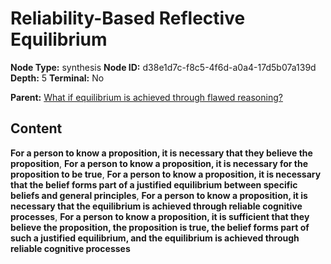 # Reliability-Based Reflective Equilibrium

**Node Type:** synthesis
**Node ID:** d38e1d7c-f8c5-4f6d-a0a4-17d5b07a139d
**Depth:** 5
**Terminal:** No

**Parent:** [What if equilibrium is achieved through flawed reasoning?](what-if-equilibrium-is-achieved-through-flawed-reasoning-antithesis-6cc25f75-188b-4526-948d-5260f828676f.md)

## Content

**For a person to know a proposition, it is necessary that they believe the proposition**, **For a person to know a proposition, it is necessary for the proposition to be true**, **For a person to know a proposition, it is necessary that the belief forms part of a justified equilibrium between specific beliefs and general principles**, **For a person to know a proposition, it is necessary that the equilibrium is achieved through reliable cognitive processes**, **For a person to know a proposition, it is sufficient that they believe the proposition, the proposition is true, the belief forms part of such a justified equilibrium, and the equilibrium is achieved through reliable cognitive processes**
